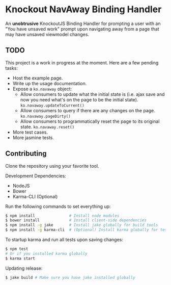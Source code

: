 # Knockout NavAway Binding Handler
An **unobtrusive** KnockoutJS Binding Handler for prompting a user with an "You have unsaved work" prompt upon navigating away from a page that may have unsaved viewmodel changes.

## TODO
This project is a work in progress at the moment. Here are a few pending tasks:

* Host the example page.
* Write up the usage documentation.
* Expose a ```ko.navaway``` object:
  * Allow consumers to update what the initial state is (i.e. ajax save and now you need what's on the page to be the initial state). ```ko.navaway.updateToCurrent()```
  * Allow consumers to query if there are any changes on the page. ```ko.navaway.pageDirty()```
  * Allow consumers to programmatically reset the page to its original state. ```ko.navaway.reset()```
* More test cases.
* More jasmine tests.

## Contributing
Clone the repository using your favorite tool.

Development Dependencies:

* NodeJS
* Bower
* Karma-CLI (Optional)

Run the following commands to set everything up:

```sh
$ npm install               # Install node modules
$ bower install             # Install client-side dependencies
$ npm install -g jake       # Install jake globally for build tools
$ npm install -g karma-cli  # (Optional) Install karma globally for testing
```

To startup karma and run all tests upon saving changes:

```sh
$ npm test
# Or if you installed karma globally
$ karma start
```

Updating release:

```sh
$ jake build # Make sure you have jake installed globally
```